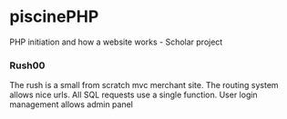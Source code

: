 # piscinePHP

PHP initiation and how a website works - Scholar project

### Rush00

The rush is a small from scratch mvc merchant site. The routing system allows nice urls. All SQL requests use a single function. User login management allows admin panel
